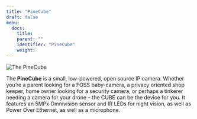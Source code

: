 ```yaml
---
title: "PineCube"
draft: false
menu:
  docs:
    title:
    parent: ""
    identifier: "PineCube"
    weight: 
---
```


![The PineCube](/documentation/PineCube/images/PineCube.jpg)

The **PineCube** is a small, low-powered, open source IP camera. Whether you’re a parent looking for a FOSS baby-camera, a privacy oriented shop keeper, home owner looking for a security camera, or perhaps a tinkerer needing a camera for your drone – the CUBE can be the device for you. It features an 5MPx Omnivision sensor and IR LEDs for night vision, as well as Power Over Ethernet, as well as a microphone.
